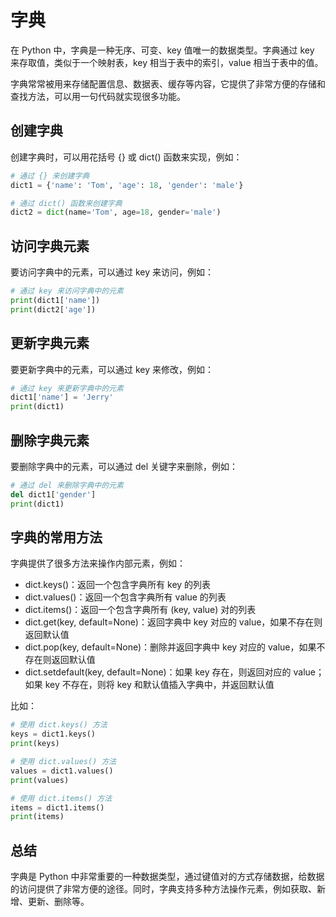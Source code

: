 # 字典

在 Python 中，字典是一种无序、可变、key 值唯一的数据类型。字典通过 key 来存取值，类似于一个映射表，key 相当于表中的索引，value 相当于表中的值。

字典常常被用来存储配置信息、数据表、缓存等内容，它提供了非常方便的存储和查找方法，可以用一句代码就实现很多功能。

## 创建字典

创建字典时，可以用花括号 {} 或 dict() 函数来实现，例如：

```python
# 通过 {} 来创建字典
dict1 = {'name': 'Tom', 'age': 18, 'gender': 'male'}

# 通过 dict() 函数来创建字典
dict2 = dict(name='Tom', age=18, gender='male')
```

## 访问字典元素

要访问字典中的元素，可以通过 key 来访问，例如：

```python
# 通过 key 来访问字典中的元素
print(dict1['name'])
print(dict2['age'])
```

## 更新字典元素

要更新字典中的元素，可以通过 key 来修改，例如：

```python
# 通过 key 来更新字典中的元素
dict1['name'] = 'Jerry'
print(dict1)
```

## 删除字典元素

要删除字典中的元素，可以通过 del 关键字来删除，例如：

```python
# 通过 del 来删除字典中的元素
del dict1['gender']
print(dict1)
```

## 字典的常用方法

字典提供了很多方法来操作内部元素，例如：

- dict.keys()：返回一个包含字典所有 key 的列表
- dict.values()：返回一个包含字典所有 value 的列表
- dict.items()：返回一个包含字典所有 (key, value) 对的列表
- dict.get(key, default=None)：返回字典中 key 对应的 value，如果不存在则返回默认值
- dict.pop(key, default=None)：删除并返回字典中 key 对应的 value，如果不存在则返回默认值
- dict.setdefault(key, default=None)：如果 key 存在，则返回对应的 value；如果 key 不存在，则将 key 和默认值插入字典中，并返回默认值

比如：

```python
# 使用 dict.keys() 方法
keys = dict1.keys()
print(keys)

# 使用 dict.values() 方法
values = dict1.values()
print(values)

# 使用 dict.items() 方法
items = dict1.items()
print(items)
```

## 总结

字典是 Python 中非常重要的一种数据类型，通过键值对的方式存储数据，给数据的访问提供了非常方便的途径。同时，字典支持多种方法操作元素，例如获取、新增、更新、删除等。